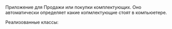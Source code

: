 Приложение для Продажи или покупки комплектующих. Оно автоматически определяет какие копмлектующие стоят в компьюетере. 

Реализованные классы:

  
